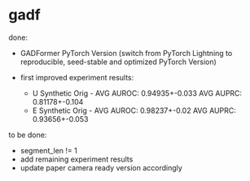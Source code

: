 # gadf

done:

- GADFormer PyTorch Version (switch from PyTorch Lightning to reproducible, seed-stable and optimized PyTorch Version)
- first improved experiment results:

  - U Synthetic Orig - AVG AUROC: 0.94935+-0.033 AVG AUPRC: 0.81178+-0.104
  - E Synthetic Orig - AVG AUROC: 0.98237+-0.02  AVG AUPRC: 0.93656+-0.053

to be done:

- segment_len != 1
- add remaining experiment results
- update paper camera ready version accordingly

